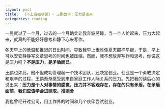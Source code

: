 ```yaml
---
layout: post
title:  《不上班咖啡馆》- 王鹏故事：压力是毒素
categories: reading
---
```


一晃就过了一个月，过去的一个月确实让我奔波劳碌，当一个人忙起来，压力大起来，就真的不能好好思考和静下心来写作。

冬天早上的低温和推迟的日出时间，导致我早上很难像夏天那样早起，于是，早上可以安安静静写文章思考的时间也被压缩。然而，我不想放弃写作和思考，你说这是压力吗？**不是压力，是矛盾而已。**

王鹏也如此，他不但成功管理起一个技术团队，还决定创业。创业是一个勇敢决定和艰辛的过程，王鹏渐渐感受到来自家庭工作人际关系的压力。先把我的读后心的说出来：**压力是个人对事情的感觉，压力并不客观存在，存在的只有矛盾，在矛盾面前，我们应该学会进则取，推则舍**

我也曾经开过公司，用工作外的时间和几个伙伴尝试创业。


<!--stackedit_data:
eyJoaXN0b3J5IjpbNjM5MDMxMTVdfQ==
-->